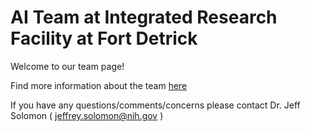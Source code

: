 # AI Team at Integrated Research Facility at Fort Detrick

Welcome to our team page!

Find more information about the team [here](https://www.niaid.nih.gov/research/artificial-intelligence-integrated-research-facility-fort-detrick)

If you have any questions/comments/concerns please contact Dr. Jeff Solomon ( jeffrey.solomon@nih.gov )
